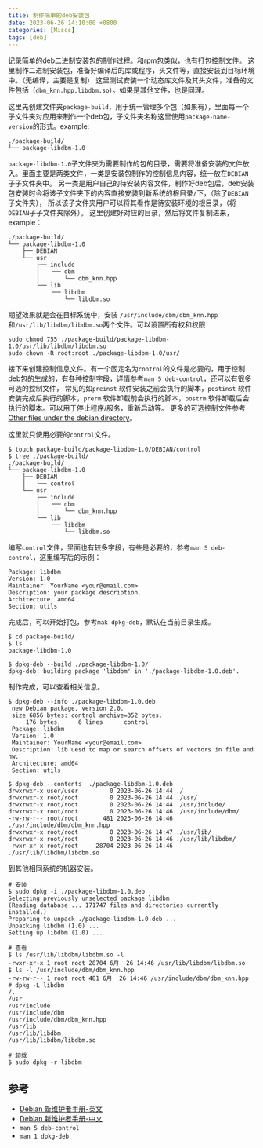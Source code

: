 ```yaml
---
title: 制作简单的deb安装包
date: 2023-06-26 14:10:00 +0800
categories: [Miscs]
tags: [deb]
---
```


记录简单的deb二进制安装包的制作过程。和rpm包类似，也有打包控制文件。
这里制作二进制安装包，准备好编译后的库或程序，头文件等，直接安装到目标环境中。（无编译，主要是复制）
这里测试安装一个动态库文件及其头文件，准备的文件包括（`dbm_knn.hpp,libdbm.so`）。如果是其他文件，也是同理。

这里先创建文件夹`package-build`，用于统一管理多个包（如果有），里面每一个子文件夹对应用来制作一个deb包，子文件夹名称这里使用`package-name-version`的形式。example:
```
./package-build/
└── package-libdbm-1.0
```

`package-libdbm-1.0`子文件夹为需要制作的包的目录，需要将准备安装的文件放入。里面主要是两类文件，一类是安装包制作的控制信息内容，统一放在`DEBIAN`子子文件夹中。
另一类是用户自己的待安装内容文件，制作好deb包后，deb安装包安装时会将该子文件夹下的内容直接安装到新系统的根目录`/`下，（除了`DEBIAN`子文件夹），
所以该子文件夹用户可以将其看作是待安装环境的根目录，（将`DEBIAN`子子文件夹除外）。
这里创建好对应的目录，然后将文件复制进来，example：
```
./package-build/
└── package-libdbm-1.0
    ├── DEBIAN
    └── usr
        ├── include
        │   └── dbm
        │       └── dbm_knn.hpp
        └── lib
            └── libdbm
                └── libdbm.so
```
期望效果就是会在目标系统中，安装 `/usr/include/dbm/dbm_knn.hpp`和`/usr/lib/libdbm/libdbm.so`两个文件。可以设置所有权和权限
```
sudo chmod 755 ./package-build/package-libdbm-1.0/usr/lib/libdbm/libdbm.so
sudo chown -R root:root ./package-libdbm-1.0/usr/
```



接下来创建控制信息文件。有一个固定名为`control`的文件是必要的，用于控制deb包的生成的，有各种控制字段，详情参考`man 5 deb-control`，还可以有很多可选的控制文件，
常见的如`preinst` 软件安装之前会执行的脚本，`postinst` 软件安装完成后执行的脚本，`prerm` 软件卸载前会执行的脚本，`postrm` 软件卸载后会执行的脚本。可以用于停止程序/服务，重新启动等。
更多的可选控制文件参考[Other files under the debian directory](https://www.debian.org/doc/manuals/maint-guide/dother.en.html)。

这里就只使用必要的`control`文件。
```
$ touch package-build/package-libdbm-1.0/DEBIAN/control
$ tree ./package-build/
./package-build/
└── package-libdbm-1.0
    ├── DEBIAN
    │   └── control
    └── usr
        ├── include
        │   └── dbm
        │       └── dbm_knn.hpp
        └── lib
            └── libdbm
                └── libdbm.so
```

编写`control`文件，里面也有较多字段，有些是必要的，参考`man 5 deb-control`，这里编写后的示例：
```
Package: libdbm
Version: 1.0
Maintainer: YourName <your@email.com>
Description: your package description.
Architecture: amd64
Section: utils
```


完成后，可以开始打包，参考`mak dpkg-deb`，默认在当前目录生成。
```
$ cd package-build/
$ ls
package-libdbm-1.0

$ dpkg-deb --build ./package-libdbm-1.0/
dpkg-deb: building package 'libdbm' in './package-libdbm-1.0.deb'.
```

制作完成，可以查看相关信息。
```
$ dpkg-deb --info ./package-libdbm-1.0.deb 
 new Debian package, version 2.0.
 size 6856 bytes: control archive=352 bytes.
     176 bytes,     6 lines      control              
 Package: libdbm
 Version: 1.0
 Maintainer: YourName <your@email.com>
 Description: lib uesd to map or search offsets of vectors in file and hw.
 Architecture: amd64
 Section: utils

$ dpkg-deb --contents  ./package-libdbm-1.0.deb 
drwxrwxr-x user/user         0 2023-06-26 14:44 ./
drwxrwxr-x root/root         0 2023-06-26 14:44 ./usr/
drwxrwxr-x root/root         0 2023-06-26 14:44 ./usr/include/
drwxrwxr-x root/root         0 2023-06-26 14:46 ./usr/include/dbm/
-rw-rw-r-- root/root       481 2023-06-26 14:46 ./usr/include/dbm/dbm_knn.hpp
drwxrwxr-x root/root         0 2023-06-26 14:47 ./usr/lib/
drwxrwxr-x root/root         0 2023-06-26 14:46 ./usr/lib/libdbm/
-rwxr-xr-x root/root     28704 2023-06-26 14:46 ./usr/lib/libdbm/libdbm.so
```

到其他相同系统的机器安装。
```
# 安装
$ sudo dpkg -i ./package-libdbm-1.0.deb 
Selecting previously unselected package libdbm.
(Reading database ... 171747 files and directories currently installed.)
Preparing to unpack ./package-libdbm-1.0.deb ...
Unpacking libdbm (1.0) ...
Setting up libdbm (1.0) ...

# 查看
$ ls /usr/lib/libdbm/libdbm.so -l
-rwxr-xr-x 1 root root 28704 6月  26 14:46 /usr/lib/libdbm/libdbm.so
$ ls -l /usr/include/dbm/dbm_knn.hpp 
-rw-rw-r-- 1 root root 481 6月  26 14:46 /usr/include/dbm/dbm_knn.hpp
# dpkg -L libdbm 
/.
/usr
/usr/include
/usr/include/dbm
/usr/include/dbm/dbm_knn.hpp
/usr/lib
/usr/lib/libdbm
/usr/lib/libdbm/libdbm.so

# 卸载
$ sudo dpkg -r libdbm   
```


## 参考

* [Debian 新维护者手册-英文](https://www.debian.org/doc/manuals/maint-guide/index.en.html)
* [Debian 新维护者手册-中文](https://www.debian.org/doc/manuals/maint-guide/index.zh-cn.html)
* `man 5 deb-control`
* `man 1 dpkg-deb`